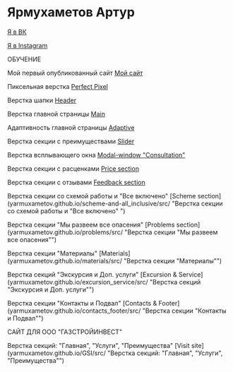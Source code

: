 # Ярмухаметов Артур

[Я в ВК](https://vk.com/mutnobrat "ВК")

[Я в Instagram](https://www.instagram.com/_artuurr__/ "Instagram")

ОБУЧЕНИЕ

Мой первый опубликованный сайт [Мой сайт](yarmuxametov.github.io/github/site_1/ "Преимущества")

Пиксельная верстка [Perfect Pixel](yarmuxametov.github.io/perfect_pixel/ "Пиксельная  верстка")

Верстка шапки [Header](yarmuxametov.github.io/src/ "Верстка шапки ")

Верстка главной страницы [Main](yarmuxametov.github.io/site_main/src/ "Верстка главной страницы ")

Адаптивность главной страницы [Adaptive](yarmuxametov.github.io/adaptive/src/ "Адаптивность главной страницы ")

Верстка секции с преимуществами [Slider](yarmuxametov.github.io/slider/src/ "Верстка секции с преимуществами ")

Верстка всплывающего окна [Modal-window "Consultation"](yarmuxametov.github.io/modal-window/src/ "Верстка всплывающего окна ")

Верстка секции с расценками [Price section](yarmuxametov.github.io/prices/src/ "Верстка секции с расценками ")

Верстка секции с отзывами [Feedback section](yarmuxametov.github.io/feedback/src/ "Верстка секции с отзывами ")

Верстка секции со схемой работы и "Все включено" [Scheme section](yarmuxametov.github.io/scheme-and-all_inclusive/src/ "Верстка секции со схемой работы и "Все включено" ")

Верстка секции "Мы развеем все опасения" [Problems section](yarmuxametov.github.io/problems/src/ "Верстка секции "Мы развеем все опасения"")

Верстка секции "Материалы" [Materials](yarmuxametov.github.io/materials/src/ "Верстка секции "Материалы"")

Верстка секций "Экскурсия и Доп. услуги" [Excursion & Service](yarmuxametov.github.io/excursion_service/src/
 "Верстка секций "Экскурсия и Доп. услуги"")
 
Верстка секции "Контакты и Подвал" [Contacts & Footer](yarmuxametov.github.io/contacts_footer/src/
 "Верстка секции "Контакты и Подвал"") 
 
 САЙТ ДЛЯ ООО "ГАЗСТРОЙИНВЕСТ"
 
Верстка секций: "Главная", "Услуги", "Преимущества" [Visit site](yarmuxametov.github.io/GSI/src/ "Верстка секций: "Главная", "Услуги", "Преимущества"")
